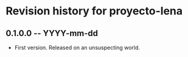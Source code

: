 # Revision history for proyecto-lena

## 0.1.0.0  -- YYYY-mm-dd

* First version. Released on an unsuspecting world.

